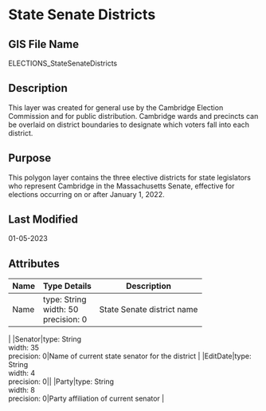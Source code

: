 # State Senate Districts
## GIS File Name
ELECTIONS_StateSenateDistricts
## Description
<DIV STYLE="text-align:Left;"><DIV><DIV><P><SPAN>This layer was created for general use by the Cambridge Election Commission and for public distribution. Cambridge wards and precincts can be overlaid on district boundaries to designate which voters fall into each district.</SPAN></P></DIV></DIV></DIV>

## Purpose
This polygon layer contains the three elective districts for state legislators who represent Cambridge in the Massachusetts Senate, effective for elections occurring on or after January 1, 2022.
## Last Modified
01-05-2023
## Attributes
|Name|Type Details|Description|
|----|------------|-----------|
|Name|type: String<br/>width: 50<br/>precision: 0|State Senate district name
|
|Senator|type: String<br/>width: 35<br/>precision: 0|Name of current state senator for the district
|
|EditDate|type: String<br/>width: 4<br/>precision: 0||
|Party|type: String<br/>width: 8<br/>precision: 0|Party affiliation of current senator
|
